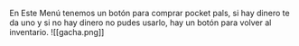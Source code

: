 En Este Menú tenemos un botón para comprar pocket pals, si hay dinero te da uno y si no hay dinero no pudes usarlo, hay un botón para volver al inventario.
![[gacha.png]]
